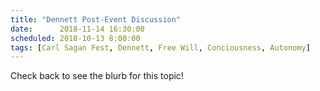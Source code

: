 ```yaml
---
title: "Dennett Post-Event Discussion"
date:      2018-11-14 16:30:00
scheduled: 2018-10-13 8:00:00
tags: [Carl Sagan Fest, Dennett, Free Will, Conciousness, Autonomy]
---
```

Check back to see the blurb for this topic!